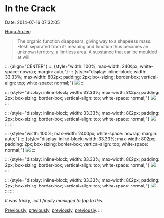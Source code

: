 In the Crack
============

Date: 2014-07-16 07:32:05

[Hugo Arcier](http://hugoarcier.com/en/dans-la-fente/):

> The organic function disappears, giving way to a shapeless mass. Flesh
> separated from its meaning and function thus becomes an unknown
> territory, a limitless area. A substance that can be moulded at will.

::: {align="CENTER"}
::: {style="width: 100%; max-width: 2400px; white-space: nowrap; margin: auto;"}
::: {style="display: inline-block; width: 33.33%; max-width: 802px; padding: 2px; box-sizing: border-box; vertical-align: top; white-space: normal;"}
[![](http://www.jwz.org/images/inthecrack2.jpg)](http://hugoarcier.com/en/dans-la-fente/)
:::

::: {style="display: inline-block; width: 33.33%; max-width: 802px; padding: 2px; box-sizing: border-box; vertical-align: top; white-space: normal;"}
[![](http://www.jwz.org/images/inthecrack3.jpg)](http://hugoarcier.com/en/dans-la-fente/)
:::

::: {style="display: inline-block; width: 33.33%; max-width: 802px; padding: 2px; box-sizing: border-box; vertical-align: top; white-space: normal;"}
[![](http://www.jwz.org/images/inthecrack4.jpg)](http://hugoarcier.com/en/dans-la-fente/)
:::
:::

::: {style="width: 100%; max-width: 2400px; white-space: nowrap; margin: auto;"}
::: {style="display: inline-block; width: 33.33%; max-width: 802px; padding: 2px; box-sizing: border-box; vertical-align: top; white-space: normal;"}
[![](http://www.jwz.org/images/inthecrack5.jpg)](http://hugoarcier.com/en/dans-la-fente/)
:::

::: {style="display: inline-block; width: 33.33%; max-width: 802px; padding: 2px; box-sizing: border-box; vertical-align: top; white-space: normal;"}
[![](http://www.jwz.org/images/inthecrack6.jpg)](http://hugoarcier.com/en/dans-la-fente/)
:::

::: {style="display: inline-block; width: 33.33%; max-width: 802px; padding: 2px; box-sizing: border-box; vertical-align: top; white-space: normal;"}
[![](http://www.jwz.org/images/inthecrack7.jpg)](http://hugoarcier.com/en/dans-la-fente/)
:::
:::

*It was tricky, but I finally managed to fap to this.*

[Previously](http://www.jwz.org/blog/2011/09/degeneration-woman-with-a-cube/),
[previously](http://www.jwz.org/blog/2014/04/greetings-from-interzone/),
[previously](http://www.jwz.org/blog/2011/05/mirko-ilic-sex-and-lies/),
[previously](http://www.jwz.org/blog/2010/10/cronencharger/).
:::
